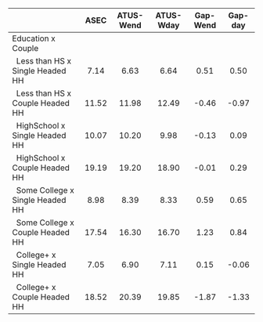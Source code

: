 
|                      |         ASEC |    ATUS-Wend |    ATUS-Wday |     Gap-Wend |      Gap-day |
| -------------------- | :----------: | :----------: | :----------: | :----------: | :----------: |
| Education x Couple   |              |              |              |              |              |
| &nbsp;&nbsp;Less than HS x Single Headed HH |         7.14 |         6.63 |         6.64 |         0.51 |         0.50 |
| &nbsp;&nbsp;Less than HS x Couple Headed HH |        11.52 |        11.98 |        12.49 |        -0.46 |        -0.97 |
| &nbsp;&nbsp;HighSchool x Single Headed HH |        10.07 |        10.20 |         9.98 |        -0.13 |         0.09 |
| &nbsp;&nbsp;HighSchool x Couple Headed HH |        19.19 |        19.20 |        18.90 |        -0.01 |         0.29 |
| &nbsp;&nbsp;Some College x Single Headed HH |         8.98 |         8.39 |         8.33 |         0.59 |         0.65 |
| &nbsp;&nbsp;Some College x Couple Headed HH |        17.54 |        16.30 |        16.70 |         1.23 |         0.84 |
| &nbsp;&nbsp;College+ x Single Headed HH |         7.05 |         6.90 |         7.11 |         0.15 |        -0.06 |
| &nbsp;&nbsp;College+ x Couple Headed HH |        18.52 |        20.39 |        19.85 |        -1.87 |        -1.33 |

